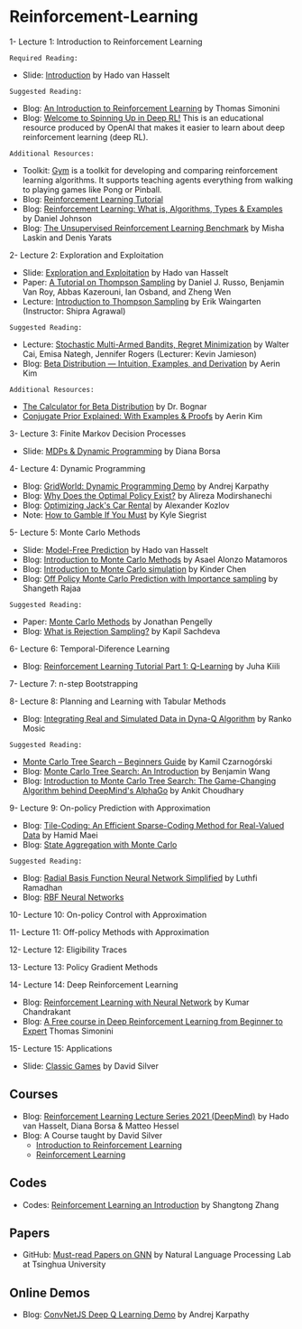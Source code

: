 # Reinforcement-Learning

1- Lecture 1: Introduction to Reinforcement Learning
  
```
Required Reading:
```

* Slide: [Introduction](https://storage.googleapis.com/deepmind-media/UCL%20x%20DeepMind%202021/Lecture%201%20-%20introduction.pdf) by Hado van Hasselt   
 
```
Suggested Reading:
```
 
* Blog: [An Introduction to Reinforcement Learning](https://www.freecodecamp.org/news/an-introduction-to-reinforcement-learning-4339519de419/) by Thomas Simonini  
* Blog: [Welcome to Spinning Up in Deep RL!](https://spinningup.openai.com/en/latest/) This is an educational resource produced by OpenAI that makes it easier to learn about deep reinforcement learning (deep RL).


```
Additional Resources:
```

* Toolkit: [Gym](https://gym.openai.com/) is a toolkit for developing and comparing reinforcement learning algorithms. It supports teaching agents everything from walking to playing games like Pong or Pinball.  
* Blog: [Reinforcement Learning Tutorial](https://www.javatpoint.com/reinforcement-learning)   
* Blog: [Reinforcement Learning: What is, Algorithms, Types & Examples](https://www.guru99.com/reinforcement-learning-tutorial.html) by Daniel Johnson   
* Blog: [The Unsupervised Reinforcement Learning Benchmark](https://bair.berkeley.edu/blog/2021/12/15/unsupervised-rl/) by Misha Laskin and Denis Yarats   
  

2- Lecture 2: Exploration and Exploitation

  * Slide: [Exploration and Exploitation](https://storage.googleapis.com/deepmind-media/UCL%20x%20DeepMind%202021/Lecture%202-%20Exploration%20and%20control_slides.pdf) by Hado van Hasselt   
  * Paper: [A Tutorial on Thompson Sampling](https://arxiv.org/pdf/1707.02038.pdf) by Daniel J. Russo, Benjamin Van Roy, Abbas Kazerouni, Ian Osband, and Zheng Wen   
  * Lecture: [Introduction to Thompson Sampling](https://ieor8100.github.io/mab/Lecture%204.pdf) by Erik Waingarten (Instructor: Shipra Agrawal)    

```
Suggested Reading:
```

  * Lecture: [Stochastic Multi-Armed Bandits, Regret Minimization](https://courses.cs.washington.edu/courses/cse599i/18wi/resources/lecture3/lecture3.pdf) by Walter Cai, Emisa Nategh, Jennifer Rogers (Lecturer: Kevin Jamieson) 
  * Blog: [Beta Distribution — Intuition, Examples, and Derivation](https://towardsdatascience.com/beta-distribution-intuition-examples-and-derivation-cf00f4db57af) by Aerin Kim   

```
Additional Resources:
```

  * [The Calculator for Beta Distribution](https://homepage.divms.uiowa.edu/~mbognar/applets/beta.html) by Dr. Bognar   
  * [Conjugate Prior Explained: With Examples & Proofs](https://towardsdatascience.com/conjugate-prior-explained-75957dc80bfb) by Aerin Kim      


3- Lecture 3: Finite Markov Decision Processes

  * Slide: [MDPs & Dynamic Programming](https://storage.googleapis.com/deepmind-media/UCL%20x%20DeepMind%202021/Lecture%203%20-%20MDPs%20and%20Dynamic%20Programming.pdf) by Diana Borsa   

4- Lecture 4: Dynamic Programming

  * Blog: [GridWorld: Dynamic Programming Demo](https://cs.stanford.edu/people/karpathy/reinforcejs/gridworld_dp.html) by Andrej Karpathy   
  * Blog: [Why Does the Optimal Policy Exist?](https://towardsdatascience.com/why-does-the-optimal-policy-exist-29f30fd51f8c) by Alireza Modirshanechi  
  * Blog: [Optimizing Jack's Car Rental](https://alexkozlov.com/post/jack-car-rental/) by Alexander Kozlov  
  * Note: [How to Gamble If You Must](https://www.maa.org/sites/default/files/pdf/joma/Volume8/Siegrist/RedBlack.pdf) by Kyle Siegrist   

5- Lecture 5: Monte Carlo Methods  

  * Slide: [Model-Free Prediction](https://storage.googleapis.com/deepmind-media/UCL%20x%20DeepMind%202021/Lecture%205%20-%20ModelFreePrediction.pdf) by Hado van Hasselt     
  * Blog: [Introduction to Monte Carlo Methods](https://www.datacamp.com/community/tutorials/tutorial-monte-carlo) by Asael Alonzo Matamoros  
  * Blog: [Introduction to Monte Carlo simulation](https://kinder-chen.medium.com/introduction-to-monte-carlo-simulation-156c45ad44f0) by Kinder Chen  
  * Blog: [Off Policy Monte Carlo Prediction with Importance sampling](https://shangeth.com/post/off-policy-monte-carlo/) by Shangeth Rajaa    

```
Suggested Reading:
```

  * Paper: [Monte Carlo Methods](http://reflect.otago.ac.nz/cosc453/student_tutorials/monte_carlo.pdf) by Jonathan Pengelly  
  * Blog: [What is Rejection Sampling?](https://towardsdatascience.com/what-is-rejection-sampling-1f6aff92330d) by Kapil Sachdeva   

6- Lecture 6: Temporal-Diference Learning   

  * Blog: [Reinforcement Learning Tutorial Part 1: Q-Learning](https://valohai.com/blog/reinforcement-learning-tutorial-part-1-q-learning/) by Juha Kiili   



7- Lecture 7: n-step Bootstrapping    



8- Lecture 8: Planning and Learning with Tabular Methods   

  * Blog: [Integrating Real and Simulated Data in Dyna-Q Algorithm](https://ranko-mosic.medium.com/online-planning-agent-dyna-q-algorithm-and-dyna-maze-example-sutton-and-barto-2016-7ad84a6dc52b) by Ranko Mosic  

```
Suggested Reading:
```

  * [Monte Carlo Tree Search – Beginners Guide](https://int8.io/monte-carlo-tree-search-beginners-guide/) by Kamil Czarnogórski    
  * Blog: [Monte Carlo Tree Search: An Introduction](https://towardsdatascience.com/monte-carlo-tree-search-an-introduction-503d8c04e168) by Benjamin Wang    
  * Blog: [Introduction to Monte Carlo Tree Search: The Game-Changing Algorithm behind DeepMind's AlphaGo](https://www.analyticsvidhya.com/blog/2019/01/monte-carlo-tree-search-introduction-algorithm-deepmind-alphago/) by Ankit Choudhary   


9- Lecture 9: On-policy Prediction with Approximation     

  * Blog: [Tile-Coding: An Efficient Sparse-Coding Method for Real-Valued Data](https://medium.com/criteo-engineering/tile-coding-an-efficient-sparse-coding-method-for-real-valued-data-e787eddf630a) by Hamid Maei     
  * Blog: [State Aggregation with Monte Carlo](https://www.coursera.org/lecture/prediction-control-function-approximation/state-aggregation-with-monte-carlo-aJ9j6)    

```
Suggested Reading:
```

  * Blog: [Radial Basis Function Neural Network Simplified](https://towardsdatascience.com/radial-basis-function-neural-network-simplified-6f26e3d5e04d) by Luthfi Ramadhan   
  * Blog: [RBF Neural Networks](https://www.dtreg.com/solution/rbf-neural-networks)   




10- Lecture 10: On-policy Control with Approximation        



11- Lecture 11: Off-policy Methods with Approximation        




12- Lecture 12: Eligibility Traces  



13- Lecture 13: Policy Gradient Methods 



14- Lecture 14: Deep Reinforcement Learning 

  * Blog: [Reinforcement Learning with Neural Network](https://www.baeldung.com/cs/reinforcement-learning-neural-network) by Kumar Chandrakant      
  * Blog: [A Free course in Deep Reinforcement Learning from Beginner to Expert](https://simoninithomas.github.io/Deep_reinforcement_learning_Course/) Thomas Simonini   


15- Lecture 15: Applications     

* Slide: [Classic Games](https://www.davidsilver.uk/wp-content/uploads/2020/03/games.pdf) by David Silver    



## Courses

* Blog: [Reinforcement Learning Lecture Series 2021 (DeepMind)](https://deepmind.com/learning-resources/reinforcement-learning-series-2021) by Hado van Hasselt, Diana Borsa & Matteo Hessel   
* Blog: A Course taught by David Silver   
  - [Introduction to Reinforcement Learning](https://deepmind.com/learning-resources/-introduction-reinforcement-learning-david-silver)    
  - [Reinforcement Learning](https://www.davidsilver.uk/teaching/)     

## Codes

  * Codes: [Reinforcement Learning an Introduction](https://github.com/ShangtongZhang/reinforcement-learning-an-introduction) by Shangtong Zhang   
  
## Papers

  * GitHub: [Must-read Papers on GNN](https://github.com/thunlp/GNNPapers#reinforcement-learning) by Natural Language Processing Lab at Tsinghua University   

## Online Demos

  * Blog: [ConvNetJS Deep Q Learning Demo](https://cs.stanford.edu/people/karpathy/convnetjs/demo/rldemo.html) by Andrej Karpathy   

